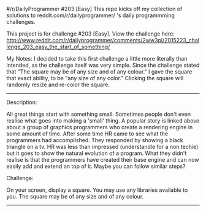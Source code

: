 #/r/DailyProgrammer #203 [Easy]
This repo kicks off my collection of solutions to reddit.com/r/dailyprogrammer/ 's daily programmming challenges. 

This project is for challenge #203 [Easy]. 
View the challenge here: http://www.reddit.com/r/dailyprogrammer/comments/2ww3pl/2015223_challenge_203_easy_the_start_of_something/

My Notes: I decided to take this first challenge a little more literally than intended, as the challenge itself was very simple. Since the challenge stated that "The square may be of any size and of any colour." I gave the square that exact ability, to be "any size of any color." Clicking the square will randomly resize and re-color the square. 


-------------------------------------------------------------------------------------------------------------------------

Description:

All great things start with something small. Sometimes people don't even realise what goes into making a 'small' thing.
A popular story is linked above about a group of graphics programmers who create a rendering engine in some amount of time. After some time HR came to see what the programmers had accomplished. They responded by showing a black triangle on a tv.
HR was less than impressed (understandle for a non techie) but it goes to show the natural evolution of a program. What they didn't realise is that the programmers have created their base engine and can now easily add and extend on top of it.
Maybe you can follow similar steps?

Challenge:

On your screen, display a square.
You may use any libraries available to you.
The square may be of any size and of any colour.

-------------------------------------------------------------------------------------------------------------------------
